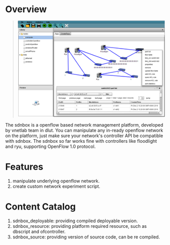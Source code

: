 # Overview

>
>![overview](overview.PNG)
>

The sdnbox is a openflow based network management platform, developed by vnetlab team in dlut. You can manipulate any in-ready openflow network on the platform, just make sure your network's controller API be compatible with sdnbox. The sdnbox so far works fine with controllers like floodlight and ryu, supporting OpenFlow 1.0 protocol.

# Features

1. manipulate underlying openflow network.
2. create custom network experiment script.

# Content Catalog

1. sdnbox_deployable: providing compiled deployable version.
2. sdnbox_resource: providing platform required resource, such as dbscript and ofcontroller.
3. sdnbox_source: providing version of source code, can be re compiled.
